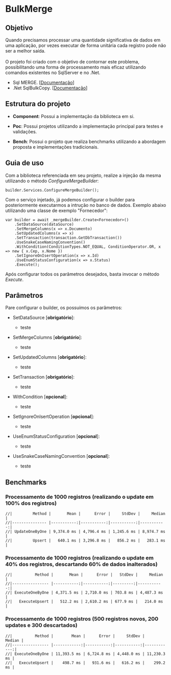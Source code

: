 # BulkMerge

## Objetivo

Quando precisamos processar uma quantidade significativa de dados em uma aplicação, por vezes executar de forma unitária cada registro pode não ser a melhor saída.
<br><br>
O projeto foi criado com o objetivo de contornar este problema, possibilitando uma forma de processamento mais eficaz utilizando comandos existentes no SqlServer e no .Net.
- Sql MERGE. [[Documentação](https://learn.microsoft.com/pt-br/sql/t-sql/statements/merge-transact-sql?view=sql-server-ver16)]
- .Net SqlBulkCopy. [[Documentação](https://learn.microsoft.com/en-us/dotnet/api/system.data.sqlclient.sqlbulkcopy?view=dotnet-plat-ext-7.0)]

## Estrutura do projeto

- **Component**:
Possui a implementação da biblioteca em si.

- **Poc**:
Possui projetos utilizando a implementação principal para testes e validações.

- **Bench**:
Possui o projeto que realiza benchmarks utilizando a abordagem proposta e implementações tradicionais.

## Guia de uso

Com a biblioteca referenciada em seu projeto, realize a injeção da mesma utilizando o método *ConfigureMergeBuilder*:

    builder.Services.ConfigureMergeBuilder();

Com o serviço injetado, já podemos configurar o builder para posteriormente executarmos a intrução no banco de dados. Exemplo abaixo utilizando uma classe de exemplo "Fornecedor":

    var builder = await _mergeBuilder.Create<Fornecedor>()
        .SetDataSource(dataSource)
        .SetMergeColumns(x => x.Documento)
        .SetUpdatedColumns(x => x)
        .SetTransaction(transaction.GetDbTransaction())
        .UseSnakeCaseNamingConvention()
        .WithCondition(ConditionTypes.NOT_EQUAL, ConditionOperator.OR, x => new { x.Cep, x.Nome })
        .SetIgnoreOnIsertOperation(x => x.Id)
        .UseEnumStatusConfiguration(x => x.Status)
        .Execute();

Após configurar todos os parâmetros desejados, basta invocar o método *Execute*.

## Parâmetros

Pare configurar o builder, os possuímos os parâmetros:

- SetDataSource [**obrigatório**]:
  - teste

- SetMergeColumns [**obrigatório**]:
  - teste

- SetUpdatedColumns [**obrigatório**]:
  - teste

- SetTransaction [**obrigatório**]:
  - teste

- WithCondition [**opcional**]:
  - teste

- SetIgnoreOnIsertOperation [**opcional**]:
  - teste

- UseEnumStatusConfiguration [**opcional**]:
  - teste

- UseSnakeCaseNamingConvention [**opcional**]:
  - teste

## Benchmarks

### Processamento de 1000 registros (realizando o update em 100% dos registros)

    //|         Method |       Mean |      Error |     StdDev |     Median |
    //|--------------- |-----------:|-----------:|-----------:|-----------:|
    //| UpdateOneByOne | 9,374.0 ms | 4,796.4 ms | 1,245.6 ms | 8,974.7 ms |
    //|         Upsert |   640.1 ms | 3,296.8 ms |   856.2 ms |   283.1 ms |

### Processamento de 1000 registros (realizando o update em 40% dos registros, descartando 60% de dados inalterados)

    //|          Method |       Mean |      Error |   StdDev |     Median |
    //|---------------- |-----------:|-----------:|---------:|-----------:|
    //| ExecuteOneByOne | 4,371.5 ms | 2,710.0 ms | 703.8 ms | 4,487.3 ms |
    //|   ExecuteUpsert |   512.2 ms | 2,610.2 ms | 677.9 ms |   214.0 ms |

### Processamento de 1000 registros (500 registros novos, 200 updates e 300 descartados)

    //|          Method |        Mean |      Error |     StdDev |      Median |
    //|---------------- |------------:|-----------:|-----------:|------------:|
    //| ExecuteOneByOne | 11,393.5 ms | 6,724.8 ms | 4,448.0 ms | 11,230.3 ms |
    //|   ExecuteUpsert |    498.7 ms |   931.6 ms |   616.2 ms |    299.2 ms |
